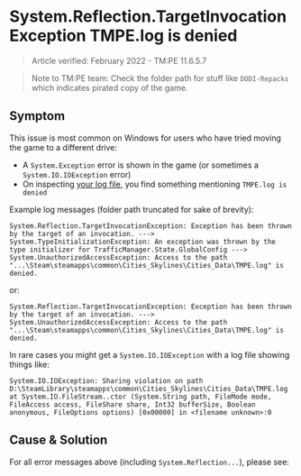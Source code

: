 # System.Reflection.TargetInvocationException TMPE.log is denied

> Article verified: February 2022 - TM:PE 11.6.5.7

> Note to TM:PE team: Check the folder path for stuff like `DODI-Repacks` which indicates pirated copy of the game.

## Symptom

This issue is most common on Windows for users who have tried moving the game to a different drive:

* A `System.Exception` error is shown in the game (or sometimes a `System.IO.IOException` error)
* On inspecting [your log file](Share-your-Cities-Skylines-log-file.md), you find something
  mentioning `TMPE.log is denied`

Example log messages (folder path truncated for sake of brevity):

```
System.Reflection.TargetInvocationException: Exception has been thrown by the target of an invocation. --->
System.TypeInitializationException: An exception was thrown by the type initializer for TrafficManager.State.GlobalConfig --->
System.UnauthorizedAccessException: Access to the path "...\Steam\steamapps\common\Cities_Skylines\Cities_Data\TMPE.log" is denied.
```

or:

```
System.Reflection.TargetInvocationException: Exception has been thrown by the target of an invocation. --->
System.UnauthorizedAccessException: Access to the path "...\Steam\steamapps\common\Cities_Skylines\Cities_Data\TMPE.log" is denied.
```

In rare cases you might get a `System.IO.IOException` with a log file showing things like:

```
System.IO.IOException: Sharing violation on path D:\SteamLibrary\steamapps\common\Cities_Skylines\Cities_Data\TMPE.log
at System.IO.FileStream..ctor (System.String path, FileMode mode, FileAccess access, FileShare share, Int32 bufferSize, Boolean anonymous, FileOptions options) [0x00000] in <filename unknown>:0 
```

## Cause & Solution

For all error messages above (including `System.Reflection...`), please see: [](System.IO.IOException.md)